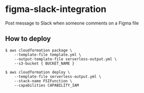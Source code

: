 # figma-slack-integration

Post message to Slack when someone comments on a Figma file

## How to deploy

```
$ aws cloudformation package \
    --template-file template.yml \
    --output-template-file serverless-output.yml \
    --s3-bucket { BUCKET_NAME }

$ aws cloudformation deploy \
    --template-file serverless-output.yml \
    --stack-name FSIFunction \
    --capabilities CAPABILITY_IAM
```
